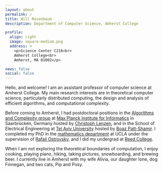 ```yaml
---
layout: about
permalink: /
title: Will Rosenbaum
description: Department of Computer Science, Amherst College

profile:
  align: right
  image: square-medium.png
  address: >
    <p>Science Center C216<br>
    Amherst College<br>
    Amherst, MA 01002</p>

news: false
social: false
---
```


Hello, and welcome! I am an assistant professor of computer science at Amherst College. My main research interests are in theoretical computer science, particularly distributed computing, the design and analysis of efficient algorithms, and computational complexity.

Before coming to Amherst, I had postdoctoral positions in the [Algorithms and Complexity group](https://www.mpi-inf.mpg.de/departments/algorithms-complexity) at [Max Planck Institute for Informatics](https://www.mpi-inf.mpg.de/home/) in Saarbrücken, Germany hosted by [Christoph Lenzen](https://people.mpi-inf.mpg.de/~clenzen/), and in the School of Electrical Engineering at [Tel Aviv University](https://english.tau.ac.il/) hosted by [Boaz Patt-Shamir](https://www.eng.tau.ac.il/~boaz/). I completed my PhD in the [mathematics department](https://ww3.math.ucla.edu/) at UCLA under the supervision of [Rafail Ostrovsky](https://web.cs.ucla.edu/~rafail/), and I did my undergrad at [Reed College](https://www.reed.edu/).

When I am not exploring the theoretical boundaries of computation, I enjoy cooking, playing piano, hiking, taking pictures, snowboarding, and brewing beer. I currently live in Amherst with my wife Alivia, our daughter Ione, dog Finnegan, and two cats, Pip and Posy.
